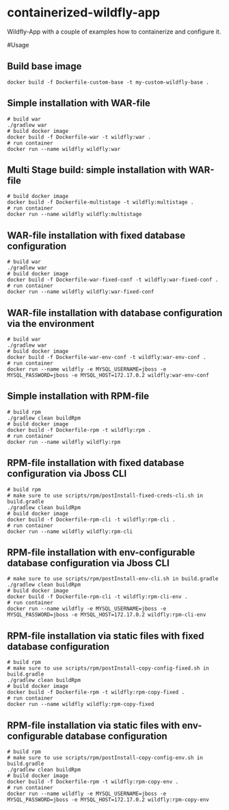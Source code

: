 # containerized-wildfly-app
Wildfly-App with a couple of examples how to containerize and configure it.

#Usage

## Build base image
```
docker build -f Dockerfile-custom-base -t my-custom-wildfly-base .
```

## Simple installation with WAR-file

```shell script
# build war
./gradlew war
# build docker image
docker build -f Dockerfile-war -t wildfly:war .
# run container
docker run --name wildfly wildfly:war
```

## Multi Stage build: simple installation with WAR-file

```shell script
# build docker image
docker build -f Dockerfile-multistage -t wildfly:multistage .
# run container
docker run --name wildfly wildfly:multistage
```

## WAR-file installation with fixed database configuration

```shell script
# build war
./gradlew war
# build docker image
docker build -f Dockerfile-war-fixed-conf -t wildfly:war-fixed-conf .
# run container
docker run --name wildfly wildfly:war-fixed-conf
```

## WAR-file installation with database configuration via the environment

```shell script
# build war
./gradlew war
# build docker image
docker build -f Dockerfile-war-env-conf -t wildfly:war-env-conf .
# run container
docker run --name wildfly -e MYSQL_USERNAME=jboss -e MYSQL_PASSWORD=jboss -e MYSQL_HOST=172.17.0.2 wildfly:war-env-conf
```

## Simple installation with RPM-file

```shell script
# build rpm
./gradlew clean buildRpm
# build docker image
docker build -f Dockerfile-rpm -t wildfly:rpm .
# run container
docker run --name wildfly wildfly:rpm
```

## RPM-file installation with fixed database configuration via Jboss CLI

```shell script
# build rpm
# make sure to use scripts/rpm/postInstall-fixed-creds-cli.sh in build.gradle
./gradlew clean buildRpm
# build docker image
docker build -f Dockerfile-rpm-cli -t wildfly:rpm-cli .
# run container
docker run --name wildfly wildfly:rpm-cli
```

## RPM-file installation with env-configurable database configuration via Jboss CLI

```shell script
# make sure to use scripts/rpm/postInstall-env-cli.sh in build.gradle
./gradlew clean buildRpm
# build docker image
docker build -f Dockerfile-rpm-cli -t wildfly:rpm-cli-env .
# run container
docker run --name wildfly -e MYSQL_USERNAME=jboss -e MYSQL_PASSWORD=jboss -e MYSQL_HOST=172.17.0.2 wildfly:rpm-cli-env
```

## RPM-file installation via static files with fixed database configuration

```shell script
# build rpm
# make sure to use scripts/rpm/postInstall-copy-config-fixed.sh in build.gradle
./gradlew clean buildRpm
# build docker image
docker build -f Dockerfile-rpm -t wildfly:rpm-copy-fixed .
# run container
docker run --name wildfly wildfly:rpm-copy-fixed
```

## RPM-file installation via static files with env-configurable database configuration

```shell script
# build rpm
# make sure to use scripts/rpm/postInstall-copy-config-env.sh in build.gradle
./gradlew clean buildRpm
# build docker image
docker build -f Dockerfile-rpm -t wildfly:rpm-copy-env .
# run container
docker run --name wildfly -e MYSQL_USERNAME=jboss -e MYSQL_PASSWORD=jboss -e MYSQL_HOST=172.17.0.2 wildfly:rpm-copy-env
```


